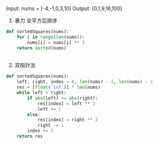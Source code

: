 Input: nums = [-4,-1,0,3,10]
Output: [0,1,9,16,100]

1. 暴力
全平方后排序
```python
def sortedSquares(nums):
    for i in range(len(nums)):
        nums[i] = nums[i] ** 2
    return sorted(nums)
    
```


2. 双指针法
```python
def sortedSquares(nums):
    left, right, index = 0, len(nums) - 1, len(nums) - 1
    res = [float('inf')] * len(nums)
    while left < right:
        if abs(left) >= abs(right):
            res[index] = left ** 2
            left += 1
        else:
            res[index] = right ** 2
            right -= 1
        index += 1
    return res
```